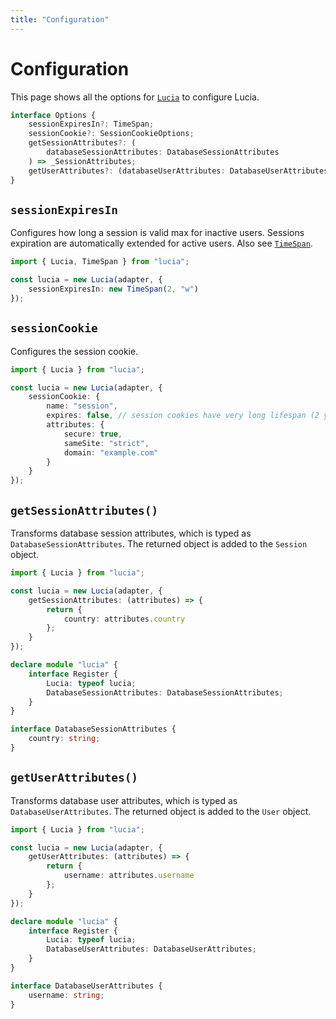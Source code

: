 ```yaml
---
title: "Configuration"
---
```


# Configuration

This page shows all the options for [`Lucia`](/reference/main/Lucia) to configure Lucia.

```ts
interface Options {
	sessionExpiresIn?: TimeSpan;
	sessionCookie?: SessionCookieOptions;
	getSessionAttributes?: (
		databaseSessionAttributes: DatabaseSessionAttributes
	) => _SessionAttributes;
	getUserAttributes?: (databaseUserAttributes: DatabaseUserAttributes) => _UserAttributes;
}
```

## `sessionExpiresIn`

Configures how long a session is valid max for inactive users. Sessions expiration are automatically extended for active users. Also see [`TimeSpan`](/reference/main/TimeSpan).

```ts
import { Lucia, TimeSpan } from "lucia";

const lucia = new Lucia(adapter, {
	sessionExpiresIn: new TimeSpan(2, "w")
});
```

## `sessionCookie`

Configures the session cookie.

```ts
import { Lucia } from "lucia";

const lucia = new Lucia(adapter, {
	sessionCookie: {
		name: "session",
		expires: false, // session cookies have very long lifespan (2 years)
		attributes: {
			secure: true,
			sameSite: "strict",
			domain: "example.com"
		}
	}
});
```

## `getSessionAttributes()`

Transforms database session attributes, which is typed as `DatabaseSessionAttributes`. The returned object is added to the `Session` object.

```ts
import { Lucia } from "lucia";

const lucia = new Lucia(adapter, {
	getSessionAttributes: (attributes) => {
		return {
			country: attributes.country
		};
	}
});

declare module "lucia" {
	interface Register {
		Lucia: typeof lucia;
		DatabaseSessionAttributes: DatabaseSessionAttributes;
	}
}

interface DatabaseSessionAttributes {
	country: string;
}
```

## `getUserAttributes()`

Transforms database user attributes, which is typed as `DatabaseUserAttributes`. The returned object is added to the `User` object.

```ts
import { Lucia } from "lucia";

const lucia = new Lucia(adapter, {
	getUserAttributes: (attributes) => {
		return {
			username: attributes.username
		};
	}
});

declare module "lucia" {
	interface Register {
		Lucia: typeof lucia;
		DatabaseUserAttributes: DatabaseUserAttributes;
	}
}

interface DatabaseUserAttributes {
	username: string;
}
```
